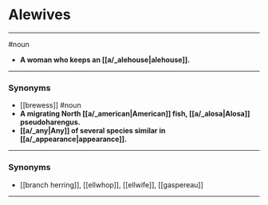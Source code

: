 # Alewives
---
#noun
- **A woman who keeps an [[a/_alehouse|alehouse]].**
---
### Synonyms
- [[brewess]]
#noun
- **A migrating North [[a/_american|American]] fish, [[a/_alosa|Alosa]] pseudoharengus.**
- **[[a/_any|Any]] of several species similar in [[a/_appearance|appearance]].**
---
### Synonyms
- [[branch herring]], [[ellwhop]], [[ellwife]], [[gaspereau]]
---
